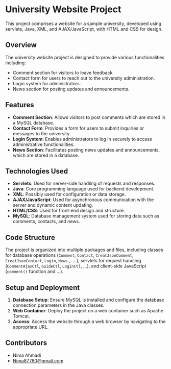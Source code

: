 
# University Website Project

This project comprises a website for a sample university, developed using servlets, Java, XML, and AJAX/JavaScript, with HTML and CSS for design.

## Overview
The university website project is designed to provide various functionalities including:
- Comment section for visitors to leave feedback.
- Contact form for users to reach out to the university administration.
- Login system for administrators.
- News section for posting updates and announcements.

## Features
- **Comment Section**: Allows visitors to post comments which are stored in a MySQL database.
- **Contact Form**: Provides a form for users to submit inquiries or messages to the university.
- **Login System**: Enables administrators to log in securely to access administrative functionalities.
- **News Section**: Facilitates posting news updates and announcements, which are stored in a database.

## Technologies Used
- **Servlets**: Used for server-side handling of requests and responses.
- **Java**: Core programming language used for backend development.
- **XML**: Possibly used for configuration or data storage.
- **AJAX/JavaScript**: Used for asynchronous communication with the server and dynamic content updating.
- **HTML/CSS**: Used for front-end design and structure.
- **MySQL**: Database management system used for storing data such as comments, contacts, and news.

## Code Structure
The project is organized into multiple packages and files, including classes for database operations (`Comment`, `Contact`, `CreatJsonComment`, `CreatJsonContact`, `Login`, `News` , ....), servlets for request handling (`CommentAjaxCtl`, `GuideCtl`, `LoginCtl`, ...), and client-side JavaScript (`comment()` function and ...).

## Setup and Deployment
1. **Database Setup**: Ensure MySQL is installed and configure the database connection parameters in the Java classes.
2. **Web Container**: Deploy the project on a web container such as Apache Tomcat.
3. **Access**: Access the website through a web browser by navigating to the appropriate URL.

## Contributors
- Nima Ahmadi
- Nima87760@gmail.com

